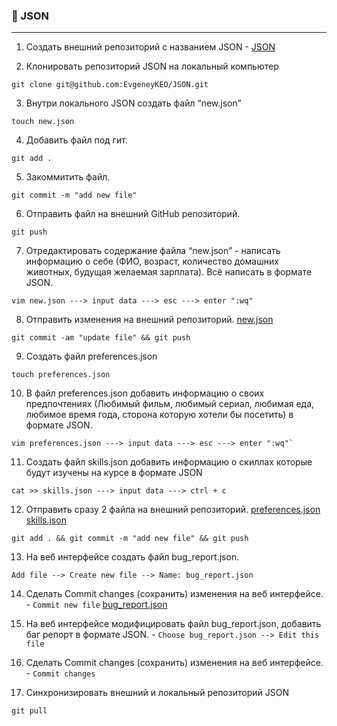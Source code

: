 ### :large_orange_diamond: JSON
 _________________________________________________________________________________
 1. Создать внешний репозиторий c названием JSON            - [JSON](https://github.com/EvgeneyKEO/JSON.git)

 2. Клонировать репозиторий JSON на локальный компьютер
```
git clone git@github.com:EvgeneyKEO/JSON.git
```
 3. Внутри локального JSON создать файл “new.json”
``` 
touch new.json
```
 4. Добавить файл под гит.
```
git add .
```
 5. Закоммитить файл.
```
git commit -m "add new file"
```
 6. Отправить файл на внешний GitHub репозиторий.
 ```
git push
```
 7. Отредактировать содержание файла “new.json” - написать 
информацию о себе (ФИО, возраст, количество домашних
животных, будущая желаемая зарплата). Всё написать в формате JSON.                                
```
vim new.json ---> input data ---> esc ---> enter ":wq"
```                                                            
 8. Отправить изменения на внешний репозиторий.  [new.json](https://github.com/EvgeneyKEO/JSON/blob/cc2c6d91e579d92e0c575d1b85dd255531e6935c/new.json)
 ```
 git commit -am "update file" && git push
 ```
 9. Создать файл preferences.json 
```
touch preferences.json
```
 10. В файл preferences.json добавить информацию о своих 
предпочтениях (Любимый фильм, любимый сериал, любимая еда,
любимое время года, сторона которую хотели бы посетить) в формате JSON.
```
vim preferences.json ---> input data ---> esc ---> enter ":wq"`
```
 11. Создать файл skills.json добавить информацию о скиллах
которые будут изучены на курсе в формате JSON               
```
cat >> skills.json ---> input data ---> ctrl + c
```
 12. Отправить сразу 2 файла на внешний репозиторий. [preferences.json](https://github.com/EvgeneyKEO/JSON/blob/cc2c6d91e579d92e0c575d1b85dd255531e6935c/bug_report.json)   [skills.json](https://github.com/EvgeneyKEO/JSON/blob/cc2c6d91e579d92e0c575d1b85dd255531e6935c/skills.json)
 ```
 git add . && git commit -m "add new file" && git push
 ```
 13. На веб интерфейсе создать файл bug_report.json.        
```
Add file --> Create new file --> Name: bug_report.json
```
 14. Сделать Commit changes (сохранить) 
изменения на веб интерфейсе.				    - `Commit new file`  [bug_report.json](https://github.com/EvgeneyKEO/JSON/blob/cc2c6d91e579d92e0c575d1b85dd255531e6935c/skills.json)

 15. На веб интерфейсе модифицировать файл 
bug_report.json, добавить баг репорт в формате JSON.        - `Choose bug_report.json --> Edit this file` 

 16. Сделать Commit changes (сохранить) изменения
на веб интерфейсе.					    - `Commit changes`

 17. Синхронизировать внешний и локальный репозиторий JSON
```
git pull
```
